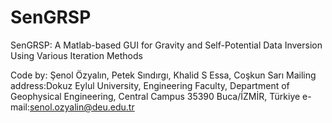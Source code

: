 # SenGRSP
SenGRSP: A Matlab-based GUI for Gravity and Self-Potential Data Inversion Using Various Iteration Methods

Code by: Şenol Özyalın, Petek Sındırgı, Khalid S Essa, Coşkun Sarı
Mailing address:Dokuz Eylul University, Engineering Faculty, Department of Geophysical Engineering, Central Campus 35390 Buca/İZMİR, Türkiye 
e-mail:senol.ozyalin@deu.edu.tr
